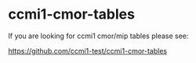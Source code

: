 ccmi1-cmor-tables
=================

If you are looking for ccmi1 cmor/mip tables please see:

https://github.com/ccmi1-test/ccmi1-cmor-tables